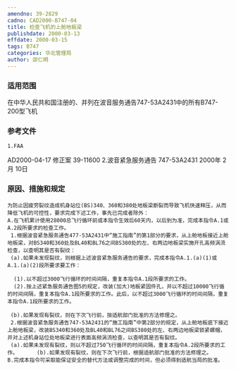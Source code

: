 ```yaml
---
amendno: 39-2829
cadno: CAD2000-B747-04
title: 检查飞机的上舱地板梁
publishdate: 2000-03-13
effdate: 2000-03-15
tags: B747
categories: 华北管理局
author: 邵仁明
---
```


### 适用范围 
在中华人民共和国注册的、并列在波音服务通告747-53A2431中的所有B747-200型飞机

### 参考文件
    1.FAA 
AD2000-04-17 修正案 39-11600 
    2.波音紧急服务通告 747-53A2431 2000年 2月 10日


### 原因、措施和规定 
    为防止因疲劳裂纹造成机身站位(BS)340、360和380处地板梁断裂而导致飞机快速释压，从而降低飞机的可控性，要求完成下述工作，事先已完成者除外： 
    A.在飞机累计使用28000总飞行循环前或本指令生效后60天内，以后到为准，完成本指令A.1或A.2段所要求的检查工作。 
     1.根据波音紧急服务通告477-53A2431中“施工指南”的第1部分的要求，从上舱地板接近上舱地板梁，对BS340和360处及BL40和BL76之间BS380处的左、右两边地板梁实施开孔高频涡流检查，以查明其是否有裂纹： 
     (a).如果未发现裂纹，则根据上述波音紧急服务通告的要求，完成本指令A.1.(a)(1)或A.1.(a)(2)段所要求要工作： 
  
      (1).以不超过3000飞行循环的时间间隔，重复本指令A.1段所要求的工作。 
      (2).按上述紧急服务通告图5的规定，改装(加大)地板紧固件孔，并以不超过10000飞行循的时间间隔，重复本指令A.1段所要求的工作。此后，以不超过3000飞行循环的时间间隔，重复本指令A.1段所要求的工作。 

     (b).如果发现有裂纹，则在下次飞行前，按适航部门批准的方法修理之。 
     2.根据波音紧急服务通告747-53A2431的“施工指南”中第2部分的规定，从上舱地板底下接近上舱地板梁，改装BS340和360处及BL40和BL76之间BS380处的左、右两边地板梁锁紧螺帽，并对上述机身站位处地板梁进行表面高频涡流检查，以查明其是否有裂纹。 
     (a).如果未发现有裂纹，则以不超过750飞行循环的时间间隔，重复本指令A.2段所要求的工作。      (b).如果发现有裂纹，则在下次飞行前，根据适航部门批准的方法修理之。 
    B.完成本指令可采取能保证安全的替代方法或调整完成的时间，但必须得到适航当局的批准。
